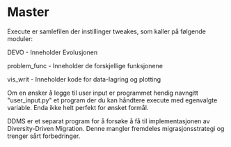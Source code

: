 # Master

Execute er samlefilen der instillinger tweakes, som kaller på følgende moduler:

DEVO - Inneholder Evolusjonen

problem_func - Inneholder de forskjellige funksjonene

vis_writ - Inneholder kode for data-lagring og plotting


Om en ønsker å legge til user input er programmet hendig navngitt "user_input.py" et program der du kan håndtere execute med egenvalgte variable. Enda ikke helt perfekt for ønsket formål.

DDMS er et separat program for å forsøke å få til implementasjonen av Diversity-Driven Migration. Denne mangler fremdeles migrasjonsstrategi og trenger sårt forbedringer.
